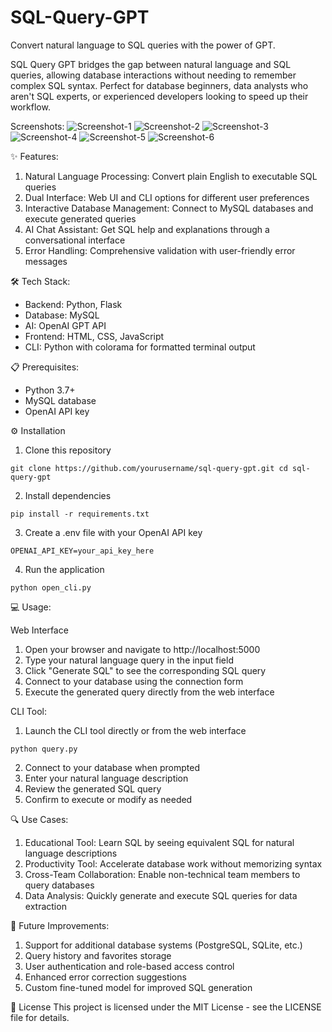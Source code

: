 # SQL-Query-GPT
Convert natural language to SQL queries with the power of GPT.

SQL Query GPT bridges the gap between natural language and SQL queries, allowing database interactions without needing to remember complex SQL syntax. Perfect for database beginners, data analysts who aren't SQL experts, or experienced developers looking to speed up their workflow.

Screenshots:
![Screenshot-1](https://github.com/user-attachments/assets/4a0297ef-e6ef-4805-be81-c0ec6af8229a)
![Screenshot-2](https://github.com/user-attachments/assets/38017c15-869a-4b3b-9ef0-3c340d55b336)
![Screenshot-3](https://github.com/user-attachments/assets/30a46288-81db-49d5-99ba-38fb9381f3d0)
![Screenshot-4](https://github.com/user-attachments/assets/2f9562d2-2555-4e6c-b25d-f72727ba3ac6)
![Screenshot-5](https://github.com/user-attachments/assets/dd95d227-cc17-4748-b4b2-30865cb7c21f)
![Screenshot-6](https://github.com/user-attachments/assets/abb71783-9fae-453e-b0f8-0ec38ce297a6)



✨ Features:
1. Natural Language Processing: Convert plain English to executable SQL queries
2. Dual Interface: Web UI and CLI options for different user preferences
3. Interactive Database Management: Connect to MySQL databases and execute generated queries
4. AI Chat Assistant: Get SQL help and explanations through a conversational interface
5. Error Handling: Comprehensive validation with user-friendly error messages

🛠️ Tech Stack:
- Backend: Python, Flask
- Database: MySQL
- AI: OpenAI GPT API
- Frontend: HTML, CSS, JavaScript
- CLI: Python with colorama for formatted terminal output

📋 Prerequisites:
- Python 3.7+
- MySQL database
- OpenAI API key

⚙️ Installation
1. Clone this repository

  `git clone https://github.com/yourusername/sql-query-gpt.git
  cd sql-query-gpt`

2. Install dependencies

  `pip install -r requirements.txt`

3. Create a .env file with your OpenAI API key

  `OPENAI_API_KEY=your_api_key_here`

4. Run the application

  `python open_cli.py`

💻 Usage:

Web Interface
1. Open your browser and navigate to http://localhost:5000
2. Type your natural language query in the input field
3. Click "Generate SQL" to see the corresponding SQL query
4. Connect to your database using the connection form
5. Execute the generated query directly from the web interface

CLI Tool:
1. Launch the CLI tool directly or from the web interface

  `python query.py`

2. Connect to your database when prompted
3. Enter your natural language description
4. Review the generated SQL query
5. Confirm to execute or modify as needed

🔍 Use Cases:
1. Educational Tool: Learn SQL by seeing equivalent SQL for natural language descriptions
2. Productivity Tool: Accelerate database work without memorizing syntax
3. Cross-Team Collaboration: Enable non-technical team members to query databases
4. Data Analysis: Quickly generate and execute SQL queries for data extraction

🚀 Future Improvements:
 1. Support for additional database systems (PostgreSQL, SQLite, etc.)
 2. Query history and favorites storage
 3. User authentication and role-based access control
 4. Enhanced error correction suggestions
 5. Custom fine-tuned model for improved SQL generation

📄 License
This project is licensed under the MIT License - see the LICENSE file for details.
